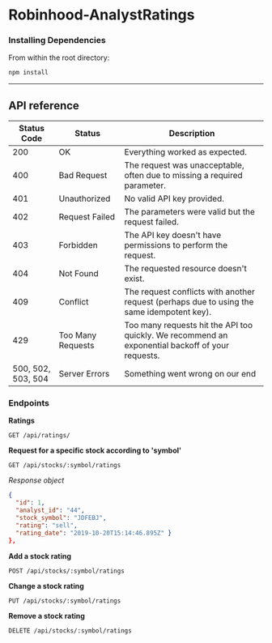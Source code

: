 # Robinhood-AnalystRatings

### Installing Dependencies

From within the root directory:

```sh
npm install
```

---

## API reference

Status Code | Status | Description
---|---|---
200 | OK | Everything worked as expected.
400 | Bad Request	| The request was unacceptable, often due to missing a required parameter.
401 | Unauthorized | No valid API key provided.
402 | Request Failed | The parameters were valid but the request failed.
403 | Forbidden	| The API key doesn't have permissions to perform the request.
404 | Not Found	| The requested resource doesn't exist.
409 | Conflict | The request conflicts with another request (perhaps due to using the same idempotent key).
429 | Too Many Requests	| Too many requests hit the API too quickly. We recommend an exponential backoff of your requests.
500, 502, 503, 504 | Server Errors | Something went wrong on our end
  

### Endpoints

__Ratings__
```
GET /api/ratings/
```
__Request for a specific stock according to 'symbol'__
```
GET /api/stocks/:symbol/ratings
```
_Response object_
```json
{
  "id": 1,
  "analyst_id": "44",
  "stock_symbol": "JDFEBJ",
  "rating": "sell",
  "rating_date": "2019-10-20T15:14:46.895Z" }
},
```
__Add a stock rating__
```
POST /api/stocks/:symbol/ratings
```
__Change a stock rating__
```
PUT /api/stocks/:symbol/ratings
```
__Remove a stock rating__
```
DELETE /api/stocks/:symbol/ratings
```
